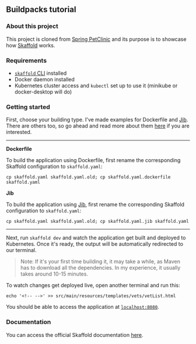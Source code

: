 ## Buildpacks tutorial

### About this project

This project is cloned from [Spring PetClinic](https://github.com/spring-projects/spring-petclinic) and its purpose is to showcase how [Skaffold](https://github.com/GoogleContainerTools/skaffold) works.

### Requirements

* [`skaffold` CLI](https://skaffold.dev/docs/install/) installed
* Docker daemon installed
* Kubernetes cluster access and `kubectl` set up to use it (minikube or docker-desktop will do)

### Getting started

First, choose your building type. I've made examples for Dockerfile and [Jib](https://github.com/GoogleContainerTools/jib). There are others too, so go ahead and read more about them [here](https://skaffold.dev/docs/pipeline-stages/builders/) if you are interested.

---

**Dockerfile**

To build the application using Dockerfile, first rename the corresponding Skaffold configuration to `skaffold.yaml`:

```shell
cp skaffold.yaml skaffold.yaml.old; cp skaffold.yaml.dockerfile skaffold.yaml
```

**Jib**

To build the application using [Jib](https://github.com/GoogleContainerTools/jib), first rename the corresponding Skaffold configuration to `skaffold.yaml`:

```shell
cp skaffold.yaml skaffold.yaml.old; cp skaffold.yaml.jib skaffold.yaml
```

---

Next, run `skaffold dev` and watch the application get built and deployed to Kubernetes. Once it's ready, the output will be automatically redirected to our terminal.

> Note: If it's your first time building it, it may take a while, as Maven has to download all the dependencies. In my experience, it usually takes around 10-15 minutes.

To watch changes get deployed live, open another terminal and run this:

```shell
echo '<!-- -->' >> src/main/resources/templates/vets/vetList.html
```

You should be able to access the application at [`localhost:8080`](http://localhost:8080).

### Documentation

You can access the official Skaffold documentation [here](https://skaffold.dev/docs/).

